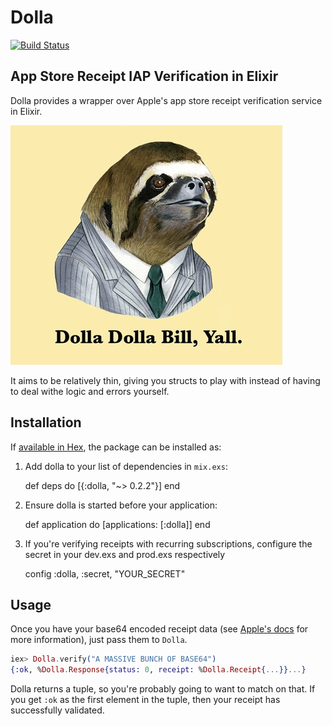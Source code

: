 # Dolla
[![Build Status](https://travis-ci.org/zovafit/dolla.svg?branch=master)](https://travis-ci.org/zovafit/dolla)
## App Store Receipt IAP Verification in Elixir

Dolla provides a wrapper over Apple's app store receipt verification service in
Elixir.

![Illustrated sloth with caption: Dolla dolla bill, ya'll](sloth.jpg)

It aims to be relatively thin, giving you structs to play with instead of having
to deal withe logic and errors yourself.

## Installation

If [available in Hex](https://hex.pm/docs/publish), the package can be installed as:

  1. Add dolla to your list of dependencies in `mix.exs`:

        def deps do
          [{:dolla, "~> 0.2.2"}]
        end

  2. Ensure dolla is started before your application:

        def application do
          [applications: [:dolla]]
        end
        
  3. If you're verifying receipts with recurring subscriptions, configure the
     secret in your dev.exs and prod.exs respectively
     
        config :dolla, :secret, "YOUR_SECRET"

## Usage

Once you have your base64 encoded receipt data (see [Apple's docs](https://developer.apple.com/library/ios/releasenotes/General/ValidateAppStoreReceipt/Chapters/ValidateRemotely.html#//apple_ref/doc/uid/TP40010573-CH104-SW1) for more information), just pass them to `Dolla`.

```elixir
iex> Dolla.verify("A MASSIVE BUNCH OF BASE64")
{:ok, %Dolla.Response{status: 0, receipt: %Dolla.Receipt{...}}...}
```

Dolla returns a tuple, so you're probably going to want to match on that. If you
get `:ok` as the first element in the tuple, then your receipt has successfully
validated.
